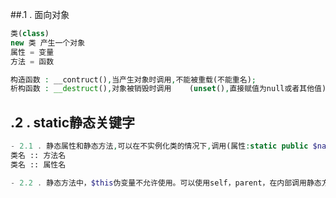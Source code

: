 ##.1 .  面向对象
```php
类(class)
new 类 产生一个对象
属性 = 变量
方法 = 函数
```

```php
构造函数 : __contruct(),当产生对象时调用,不能被重载(不能重名);
析构函数 : __destruct(),对象被销毁时调用    (unset(),直接赋值为null或者其他值)
```
## .2 . static静态关键字
```php
- 2.1 . 静态属性和静态方法,可以在不实例化类的情况下,调用(属性:static public $name  方法:static public tell(){}):
类名 :: 方法名
类名 :: 属性名

- 2.2 . 静态方法中，$this伪变量不允许使用。可以使用self，parent，在内部调用静态方法与属性。



```
